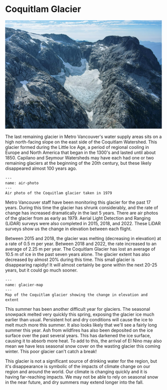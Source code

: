 # Coquitlam Glacier

![banner](img/coq_glacier.jfif)

The last remaining glacier in Metro Vancouver's water supply areas sits on a high north-facing slope on the east side of the Coquitlam Watershed. This glacier formed during the Little Ice Age, a period of regional cooling in Europe and North America that began in the 1300's and lasted until about 1850. Capilano and Seymour Watersheds may have each had one or two remaining glaciers at the beginning of the 20th century, but these likely disappeared almost 100 years ago. 

```{figure} img/glacier_orthos.png
---
name: air-photo
---
Air photo of the Coquitlam glacier taken in 1979
```

Metro Vancouver staff have been monitoring this glacier for the past 17 years. During this time the glacier has shrunk considerably, and the rate of change has increased dramatically in the last 5 years. There are air photos of the glacier from as early as 1979. Aerial Light Detection and Ranging (LiDAR) surveys were also completed in 2015, 2018, and 2022. These LiDAR surveys show us the change in elevation between each flight. 

Between 2015 and 2018, the glacier was melting (decreasing in elevation) at a rate of 0.5 m per year. Between 2018 and 2022, the rate increased to an average of 2.25 m per year. The Coquitlam Glacier has lost an average of 10.5 m of ice in the past seven years alone. The glacier extent has also decreased by almost 20% during this time. This small glacier is disappearing rapidly! It will almost certainly be gone within the next 20-25 years, but it could go much sooner. 

```{figure} img/glacier_map.png
---
name: glacier-map
---
Map of the Coquitlam glacier showing the change in elevation and extent
```

This summer has been another difficult year for glaciers. The seasonal snowpack melted very quickly this spring, exposing the glacier ice much earlier than usual. Persistent hot and dry conditions will cause the ice to melt much more this summer. It also looks likely that we'll see a fairly long summer this year. Ash from wildfires has also been deposited on the ice surface over the past several years. This has darkened the ice surface, causing it to absorb more heat. To add to this, the arrival of El Nino may also mean we have less seasonal snow cover on the wasting glacier this coming winter. This poor glacier can't catch a break!

This glacier is not a significant source of drinking water for the region, but it's disappearance is symbolic of the impacts of climate change on our region and around the world. Our climate is changing quickly and it is having far-reaching impacts. We may not be able to rely on seasonal snow in the near future, and dry summers may extend longer into the fall. 
